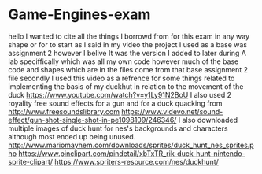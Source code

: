 # Game-Engines-exam 

hello I wanted to cite all the things I borrowd from for this exam in any way shape or for to start as I said in my video the project I used as a base was assignment 2 however I belive It was the version I added to later during A lab speciffically which was all my own code however much of the base code and shapes which are in the files come from that base assignment 2 file
secondly I used this video as a refrence for some things related to implementing the basis of my duckhut in relation to the movement of the duck 
https://www.youtube.com/watch?v=y1Ly91N2BoU
I also used 2 royality free sound effects for a gun and for a duck quacking from 
 http://www.freesoundslibrary.com
 https://www.videvo.net/sound-effect/gun-shot-single-shot-in-pe1098109/246346/
 I also downloaded multiple images of duck hunt for nes's backgrounds and characters although most ended up being unused.
http://www.mariomayhem.com/downloads/sprites/duck_hunt_nes_sprites.php
https://www.pinclipart.com/pindetail/xbTxTR_rik-duck-hunt-nintendo-sprite-clipart/
https://www.spriters-resource.com/nes/duckhunt/

